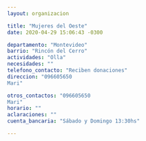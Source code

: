 ```yaml
---
layout: organizacion

title: "Mujeres del Oeste"
date: 2020-04-29 15:06:43 -0300

departamento: "Montevideo"
barrio: "Rincón del Cerro"
actividades: "Olla"
necesidades: ""
telefono_contacto: "Reciben donaciones"
direccion: "096605650
Mari"

otros_contactos: "096605650
Mari"
horario: ""
aclaraciones: ""
cuenta_bancaria: "Sábado y Domingo 13:30hs"

---
```

